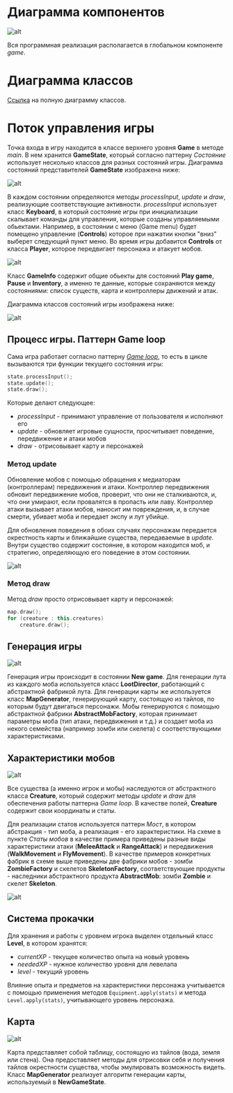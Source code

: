 # Диаграмма компонентов

![alt](img/components.svg)

Вся программная реализация располагается в глобальном компоненте _game_.

# Диаграмма классов

[Ссылка](img/everything.svg) на полную диаграмму классов.

# Поток управления игры

Точка входа в игру находится в классе верхнего уровня **Game** в методе _main_. В нем хранится **GameState**, который согласно паттерну _Состояние_ использует несколько классов для разных состояний игры. Диаграмма состояний представителей **GameState** изображена ниже:

![alt](img/game-states.png)

В каждом состоянии определяются методы _processInput_, _update_ и _draw_, реализующие соответствующие активности. _processInput_ использует класс **Keyboard**, в который состояние игры при инициализации скалывает команды для управления, которые созданы управляемыми обьектами. Например, в состоянии с меню (Game menu) будет помещено управление (**Controls**) которое при нажатии кнопки "вниз" выберет следующий пункт меню. Во время игры добавится **Controls** от класса **Player**, которое передвигает персонажа и атакует мобов.

![alt](img/controls-classes.svg)

Класс **GameInfo** содержит общие обьекты для состояний **Play game**, **Pause** и **Inventory**, а именно те данные, которые сохраняются между состояниями: список существ, карта и контроллеры движений и атак.

Диаграмма классов состояний игры изображена ниже:

![alt](img/states-classes.svg)

## Процесс игры. Паттерн Game loop

Сама игра работает согласно паттерну [_Game loop_](https://gameprogrammingpatterns.com/game-loop.html), то есть в цикле вызываются три функции текущего состояния игры:

```kotlin
state.processInput();
state.update();
state.draw();
```

Которые делают следующее:

- _processInput_ - принимают управление от пользователя и исполняют его
- _update_ - обновляет игровые сущности, просчитывает поведение, передвижение и атаки мобов
- _draw_ - отрисовывает карту и персонажей

### Метод update

Обновление мобов с помощью обращения к медиаторам (контроллерам) передвижения и атаки. Контроллер передвижения обновит передвижение мобов, проверит, что они не сталкиваются, и, что они умирают, если провалятся в пропасть или лаву. Контроллер атаки вызывает атаки мобов, наносит им повреждения, и, в случае смерти, убивает моба и передает экспу и лут убийце.

Для обновления поведения в обоих случаях персонажам передается окрестность карты и ближайшие существа, передаваемые в _update_. Внутри существо содержит состояние, в котором находится моб, и стратегию, определяющую его поведение в этом состоянии.

![alt](img/mob-states-classes.svg)

### Метод draw

Метод _draw_ просто отрисовывает карту и персонажей:

```kotlin
map.draw();
for (creature : this.creatures)
    creature.draw();
```

## Генерация игры

![alt](img/items-classes.svg)

Генерация игры происходит в состоянии **New game**. Для генерации лута из каждого моба используется класс **LootDirector**, работающий с абстрактной фабрикой лута. Для генерации карты же используется класс **MapGenerator**, генерирующий карту, состоящую из тайлов, по которым будут двигаться персонажи. Мобы генерируются с помощью абстрактной фабрики **AbstractMobFactory**, которая принимает параметры моба (тип атаки, передвижения и т.д.) и создает моба из некого семейства (например зомби или скелета) с соответствующими характеристиками.

## Характеристики мобов

![alt](img/creatures-classes.svg)

Все существа (а именно игрок и мобы) наследуются от абстрактного класса **Creature**, который содержит методы _update_ и _draw_ для обеспечения работы паттерна _Game loop_. В качестве полей, **Creature** содержит свои координаты и статы.

Для реализации статов используется паттерн _Мост_, в котором абстракция - тип моба, а реализация - его характеристики. На схеме в пункте _Статы мобов_ в качестве примера приведены разные виды характеристики атаки (**MeleeAttack** и **RangeAttack**) и передвижения (**WalkMovement** и **FlyMovement**). В качестве примеров конкретных фабрик в схеме выше приведены две фабрики мобов - зомби **ZombieFactory** и скелетов **SkeletonFactory**, соответствующие продукты - наследники абстрактного продукта **AbstractMob**: зомби **Zombie** и скелет **Skeleton**.

![alt](img/stats-classes.svg)

## Система прокачки

Для хранения и работы с уровнем игрока выделен отдельный класс **Level**, в котором хранятся:

- _currentXP_ - текущее количество опыта на новый уровень
- _neededXP_ - нужное количество уровня для левелапа
- _level_ - текущий уровень

Влияние опыта и предметов на характеристики персонажа учитывается с помощью применения методов `Equipment.apply(stats)` и метода `Level.apply(stats)`, учитывающего уровень персонажа.

## Карта

![alt](img/map-classes.svg)

Карта представляет собой таблицу, состоящую из тайлов (вода, земля или стена). Она предоставляет методы для отрисовки себя и получения тайлов окрестности существа, чтобы эмулировать возможность видеть. Класс **MapGenerator** реализует алгоритм генерации карты, используемый в **NewGameState**.
